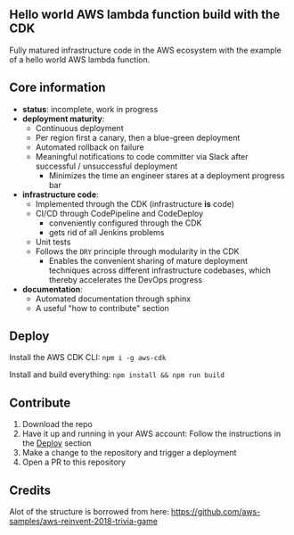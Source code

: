 ## Hello world AWS lambda function build with the CDK
 
Fully matured infrastructure code in the AWS ecosystem with the example of a hello world AWS lambda function.

## Core information
* **status**: incomplete, work in progress
* **deployment maturity**: 
  * Continuous deployment
  * Per region first a canary, then a blue-green deployment
  * Automated rollback on failure
  * Meaningful notifications to code committer via Slack after successful / unsuccessful deployment
    * Minimizes the time an engineer stares at a deployment progress bar 
* **infrastructure code**: 
  * Implemented through the CDK (infrastructure **is** code) 
  * CI/CD through CodePipeline and CodeDeploy
    * conveniently configured through the CDK
    * gets rid of all Jenkins problems    
  * Unit tests
  * Follows the `DRY` principle through modularity in the CDK
    * Enables the convenient sharing of mature deployment techniques across different infrastructure codebases, which thereby accelerates the DevOps progress 
* **documentation**: 
  * Automated documentation through sphinx
  * A useful "how to contribute" section

## Deploy

Install the AWS CDK CLI: `npm i -g aws-cdk`

Install and build everything: `npm install && npm run build`

## Contribute

1. Download the repo
2. Have it up and running in your AWS account: Follow the instructions in the [Deploy](Deploy) section
3. Make a change to the repository and trigger a deployment
4. Open a PR to this repository

## Credits

Alot of the structure is borrowed from here: https://github.com/aws-samples/aws-reinvent-2018-trivia-game